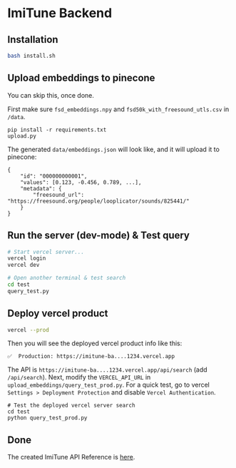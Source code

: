 # ImiTune Backend


## Installation

```bash
bash install.sh
```

## Upload embeddings to pinecone
You can skip this, once done.

First make sure `fsd_embeddings.npy` and `fsd50k_with_freesound_utls.csv` in `/data`.
```
pip install -r requirements.txt
upload.py
```

The generated `data/embeddings.json` will look like, and it will upload it to pinecone:
```
{
    "id": "000000000001",
    "values": [0.123, -0.456, 0.789, ...],
    "metadata": {
        "freesound_url": "https://freesound.org/people/looplicator/sounds/825441/"
    }
}

```

## Run the server (dev-mode) & Test query

```bash
# Start vercel server...
vercel login
vercel dev
```

```bash
# Open another terminal & test search
cd test
query_test.py
```

## Deploy vercel product
```bash
vercel --prod
```
Then you will see the deployed vercel product info like this:

```
✅  Production: https://imitune-ba....1234.vercel.app 
```
The API is `https://imitune-ba....1234.vercel.app/api/search` (add `/api/search`).
Next, modify the `VERCEL_API_URL` in `upload_embeddings/query_test_prod.py`.
For a quick test, go to vercel `Settings > Deployment Protection` and disable `Vercel Authentication`.

```
# Test the deployed vercel server search
cd test
python query_test_prod.py
```

## Done
The created ImiTune API Reference is [here](ImiTune_API_Reference.md).
